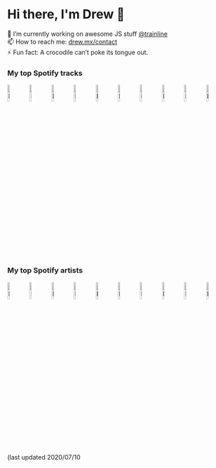 # Hi there, I'm Drew 👋
🔭 I’m currently working on awesome JS stuff [@trainline](http://trainline.com/)  
📫 How to reach me: [drew.mx/contact](https://drew.mx/contact)  
⚡ Fun fact: A crocodile can’t poke its tongue out.  
### My top Spotify tracks
<img src="https://i.scdn.co/image/ab67616d000048515c1c4d3d94d0e845bd1ebec1" alt="Photo of Spirit In The Sky" width="10%" /><img src="https://i.scdn.co/image/ab67616d00004851ed7161514b659102e49bb589" alt="Photo of Happy Man" width="10%" /><img src="https://i.scdn.co/image/ab67616d000048515293681f1d72c22430e382e0" alt="Photo of Tieduprightnow" width="10%" /><img src="https://i.scdn.co/image/ab67616d00004851a5a0567b3b8532a1e090734d" alt="Photo of All My Friends" width="10%" /><img src="https://i.scdn.co/image/ab67616d00004851d2b420a7f33f6cfdcfc77b3b" alt="Photo of Money Problems" width="10%" /><img src="https://i.scdn.co/image/ab67616d00004851da0235b62deb6a12490dec79" alt="Photo of Electrico Romantico - feat. Robbie Williams" width="10%" /><img src="https://i.scdn.co/image/ab67616d00004851056e90910cbaf5c5b892aeba" alt="Photo of Another One Bites The Dust - Remastered 2011" width="10%" /><img src="https://i.scdn.co/image/ab67616d000048510c75ad91c9ec6586c8f6c18f" alt="Photo of Want Me Back" width="10%" /><img src="https://i.scdn.co/image/ab67616d00004851aa31c98f0add81591375af01" alt="Photo of I Wanna Get Better" width="10%" /><img src="https://i.scdn.co/image/ab67616d000048510cdb4b03fd27a1301592a5e3" alt="Photo of There's Still A Light In The House" width="10%" />
### My top Spotify artists
<img src="https://i.scdn.co/image/1cdf5ce3cf329ae433bfa76e88dadeb06653fda9" alt="Photo of Imagine Dragons" width="10%" /><img src="https://i.scdn.co/image/6dd0ffd270903d1884edf9058c49f58b03db893d" alt="Photo of Queen" width="10%" /><img src="https://i.scdn.co/image/d7a58203669d00936dd5b89ba6f6e192c119532d" alt="Photo of Travis Scott" width="10%" /><img src="https://i.scdn.co/image/caca64268346846a0753ca894b6ff92bb4dfb864" alt="Photo of The Chainsmokers" width="10%" /><img src="https://i.scdn.co/image/4f7f18a93be4af82f876ff9ce79ede8a3cecd712" alt="Photo of Fleetwood Mac" width="10%" /><img src="https://i.scdn.co/image/91b0c71fb753135bc083a11043797ce05168d00a" alt="Photo of ABBA" width="10%" /><img src="https://i.scdn.co/image/0561b59a91a5e904ad2d192747715688d5f05012" alt="Photo of The Beatles" width="10%" /><img src="https://i.scdn.co/image/a37585e2cd98ece162eba65f3c13d51a7e2d4bae" alt="Photo of Lizzo" width="10%" /><img src="https://i.scdn.co/image/566f206dcb14de731784c8a68aec8a46629cc621" alt="Photo of Elton John" width="10%" /><img src="https://i.scdn.co/image/85acac0283926e0e386c2ee82b907b6c1b7ce74f" alt="Photo of Ben Platt" width="10%" />
(last updated 2020/07/10
